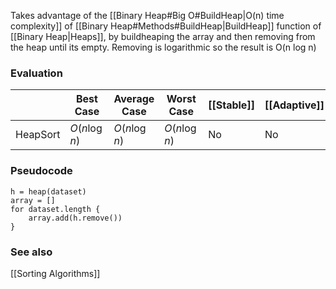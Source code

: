 Takes advantage of the [[Binary Heap#Big O#BuildHeap|O(n) time complexity]] of [[Binary Heap#Methods#BuildHeap|BuildHeap]] function of [[Binary Heap|Heaps]], by buildheaping the array and then removing from the heap until its empty. Removing is logarithmic so the result is O(n log n)
### Evaluation

|          | Best Case     | Average Case  | Worst Case    | [[Stable]] | [[Adaptive]] | [[In-place]] |
| -------- | ------------- | ------------- | ------------- | ---------- | ------------ | ------------ |
| HeapSort | $O(n \log n)$ | $O(n \log n)$ | $O(n \log n)$ | No         | No           | No           |
### Pseudocode
```
h = heap(dataset)
array = []
for dataset.length {
	array.add(h.remove())
}
```

### See also
[[Sorting Algorithms]]